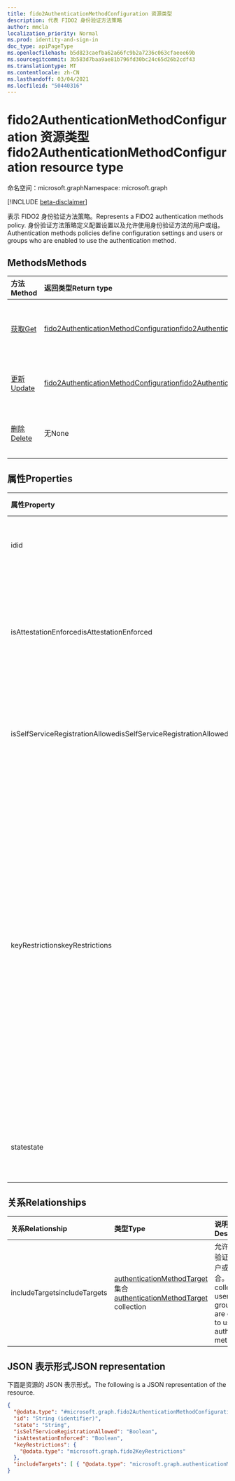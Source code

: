 ```yaml
---
title: fido2AuthenticationMethodConfiguration 资源类型
description: 代表 FIDO2 身份验证方法策略
author: mmcla
localization_priority: Normal
ms.prod: identity-and-sign-in
doc_type: apiPageType
ms.openlocfilehash: b5d823caefba62a66fc9b2a7236c063cfaeee69b
ms.sourcegitcommit: 3b583d7baa9ae81b796fd30bc24c65d26b2cdf43
ms.translationtype: MT
ms.contentlocale: zh-CN
ms.lasthandoff: 03/04/2021
ms.locfileid: "50440316"
---
```

# <a name="fido2authenticationmethodconfiguration-resource-type"></a><span data-ttu-id="64150-103">fido2AuthenticationMethodConfiguration 资源类型</span><span class="sxs-lookup"><span data-stu-id="64150-103">fido2AuthenticationMethodConfiguration resource type</span></span>

<span data-ttu-id="64150-104">命名空间：microsoft.graph</span><span class="sxs-lookup"><span data-stu-id="64150-104">Namespace: microsoft.graph</span></span>

[!INCLUDE [beta-disclaimer](../../includes/beta-disclaimer.md)]

<span data-ttu-id="64150-105">表示 FIDO2 身份验证方法策略。</span><span class="sxs-lookup"><span data-stu-id="64150-105">Represents a FIDO2 authentication methods policy.</span></span> <span data-ttu-id="64150-106">身份验证方法策略定义配置设置以及允许使用身份验证方法的用户或组。</span><span class="sxs-lookup"><span data-stu-id="64150-106">Authentication methods policies define configuration settings and users or groups who are enabled to use the authentication method.</span></span>


## <a name="methods"></a><span data-ttu-id="64150-107">Methods</span><span class="sxs-lookup"><span data-stu-id="64150-107">Methods</span></span>
|<span data-ttu-id="64150-108">方法</span><span class="sxs-lookup"><span data-stu-id="64150-108">Method</span></span>|<span data-ttu-id="64150-109">返回类型</span><span class="sxs-lookup"><span data-stu-id="64150-109">Return type</span></span>|<span data-ttu-id="64150-110">说明</span><span class="sxs-lookup"><span data-stu-id="64150-110">Description</span></span>|
|:---|:---|:---|
|[<span data-ttu-id="64150-111">获取</span><span class="sxs-lookup"><span data-stu-id="64150-111">Get</span></span>](../api/fido2authenticationmethodconfiguration-get.md)|[<span data-ttu-id="64150-112">fido2AuthenticationMethodConfiguration</span><span class="sxs-lookup"><span data-stu-id="64150-112">fido2AuthenticationMethodConfiguration</span></span>](../resources/fido2authenticationmethodconfiguration.md)|<span data-ttu-id="64150-113">读取 fido2AuthenticationMethodConfiguration 对象的属性和关系。</span><span class="sxs-lookup"><span data-stu-id="64150-113">Read the properties and relationships of a fido2AuthenticationMethodConfiguration object.</span></span>|
|[<span data-ttu-id="64150-114">更新</span><span class="sxs-lookup"><span data-stu-id="64150-114">Update</span></span>](../api/fido2authenticationmethodconfiguration-update.md)|[<span data-ttu-id="64150-115">fido2AuthenticationMethodConfiguration</span><span class="sxs-lookup"><span data-stu-id="64150-115">fido2AuthenticationMethodConfiguration</span></span>](../resources/fido2authenticationmethodconfiguration.md)|<span data-ttu-id="64150-116">更新 fido2AuthenticationMethodConfiguration 对象的属性。</span><span class="sxs-lookup"><span data-stu-id="64150-116">Update the properties of a fido2AuthenticationMethodConfiguration object.</span></span>|
|[<span data-ttu-id="64150-117">删除</span><span class="sxs-lookup"><span data-stu-id="64150-117">Delete</span></span>](../api/fido2authenticationmethodconfiguration-delete.md)|<span data-ttu-id="64150-118">无</span><span class="sxs-lookup"><span data-stu-id="64150-118">None</span></span>|<span data-ttu-id="64150-119">将 fido2AuthenticationMethodConfiguration 对象恢复为其默认配置。</span><span class="sxs-lookup"><span data-stu-id="64150-119">Reverts the fido2AuthenticationMethodConfiguration object to its default configuration.</span></span>|


## <a name="properties"></a><span data-ttu-id="64150-120">属性</span><span class="sxs-lookup"><span data-stu-id="64150-120">Properties</span></span>
|<span data-ttu-id="64150-121">属性</span><span class="sxs-lookup"><span data-stu-id="64150-121">Property</span></span>|<span data-ttu-id="64150-122">类型</span><span class="sxs-lookup"><span data-stu-id="64150-122">Type</span></span>|<span data-ttu-id="64150-123">说明</span><span class="sxs-lookup"><span data-stu-id="64150-123">Description</span></span>|
|:---|:---|:---|
|<span data-ttu-id="64150-124">id</span><span class="sxs-lookup"><span data-stu-id="64150-124">id</span></span>|<span data-ttu-id="64150-125">String</span><span class="sxs-lookup"><span data-stu-id="64150-125">String</span></span>|<span data-ttu-id="64150-126">身份验证方法策略标识符。</span><span class="sxs-lookup"><span data-stu-id="64150-126">The authentication method policy identifier.</span></span>|
|<span data-ttu-id="64150-127">isAttestationEnforced</span><span class="sxs-lookup"><span data-stu-id="64150-127">isAttestationEnforced</span></span>|<span data-ttu-id="64150-128">布尔</span><span class="sxs-lookup"><span data-stu-id="64150-128">Boolean</span></span>|<span data-ttu-id="64150-129">确定是否必须对 FIDO2 安全密钥注册强制执行证明。</span><span class="sxs-lookup"><span data-stu-id="64150-129">Determines whether attestation must be enforced for FIDO2 security key registration.</span></span>|
|<span data-ttu-id="64150-130">isSelfServiceRegistrationAllowed</span><span class="sxs-lookup"><span data-stu-id="64150-130">isSelfServiceRegistrationAllowed</span></span>|<span data-ttu-id="64150-131">布尔</span><span class="sxs-lookup"><span data-stu-id="64150-131">Boolean</span></span>|<span data-ttu-id="64150-132">确定用户能否注册新的 FIDO2 安全密钥。</span><span class="sxs-lookup"><span data-stu-id="64150-132">Determines if users can register new FIDO2 security keys.</span></span>|
|<span data-ttu-id="64150-133">keyRestrictions</span><span class="sxs-lookup"><span data-stu-id="64150-133">keyRestrictions</span></span>|[<span data-ttu-id="64150-134">fido2KeyRestrictions</span><span class="sxs-lookup"><span data-stu-id="64150-134">fido2KeyRestrictions</span></span>](../resources/fido2keyrestrictions.md)|<span data-ttu-id="64150-135">控制是否对 FIDO2 安全密钥强制执行密钥限制，允许或禁止验证器证明 GUID (AAGUID) 定义的某些密钥类型，AAGUID) 是指示类型 (的标识符，例如验证器的制作和型号) 。</span><span class="sxs-lookup"><span data-stu-id="64150-135">Controls whether key restrictions are enforced on FIDO2 security keys, either allowing or disallowing certain key types as defined by Authenticator Attestation GUID (AAGUID), an identifier that indicates the type (e.g. make and model) of the authenticator.</span></span>|
|<span data-ttu-id="64150-136">state</span><span class="sxs-lookup"><span data-stu-id="64150-136">state</span></span>|<span data-ttu-id="64150-137">authenticationMethodState</span><span class="sxs-lookup"><span data-stu-id="64150-137">authenticationMethodState</span></span>|<span data-ttu-id="64150-138">可取值为：`enabled`、`disabled`。</span><span class="sxs-lookup"><span data-stu-id="64150-138">Possible values are: `enabled`, `disabled`.</span></span>|

## <a name="relationships"></a><span data-ttu-id="64150-139">关系</span><span class="sxs-lookup"><span data-stu-id="64150-139">Relationships</span></span>
|<span data-ttu-id="64150-140">关系</span><span class="sxs-lookup"><span data-stu-id="64150-140">Relationship</span></span>|<span data-ttu-id="64150-141">类型</span><span class="sxs-lookup"><span data-stu-id="64150-141">Type</span></span>|<span data-ttu-id="64150-142">说明</span><span class="sxs-lookup"><span data-stu-id="64150-142">Description</span></span>|
|:---|:---|:---|
|<span data-ttu-id="64150-143">includeTargets</span><span class="sxs-lookup"><span data-stu-id="64150-143">includeTargets</span></span>|<span data-ttu-id="64150-144">[authenticationMethodTarget](../resources/authenticationmethodtarget.md) 集合</span><span class="sxs-lookup"><span data-stu-id="64150-144">[authenticationMethodTarget](../resources/authenticationmethodtarget.md) collection</span></span>|<span data-ttu-id="64150-145">允许使用身份验证方法的用户或组的集合。</span><span class="sxs-lookup"><span data-stu-id="64150-145">A collection of users or groups who are enabled to use the authentication method.</span></span>|

## <a name="json-representation"></a><span data-ttu-id="64150-146">JSON 表示形式</span><span class="sxs-lookup"><span data-stu-id="64150-146">JSON representation</span></span>
<span data-ttu-id="64150-147">下面是资源的 JSON 表示形式。</span><span class="sxs-lookup"><span data-stu-id="64150-147">The following is a JSON representation of the resource.</span></span>
<!-- {
  "blockType": "resource",
  "keyProperty": "id",
  "@odata.type": "microsoft.graph.fido2AuthenticationMethodConfiguration",
  "baseType": "microsoft.graph.authenticationMethodConfiguration",
  "openType": false
}
-->
``` json
{
  "@odata.type": "#microsoft.graph.fido2AuthenticationMethodConfiguration",
  "id": "String (identifier)",
  "state": "String",
  "isSelfServiceRegistrationAllowed": "Boolean",
  "isAttestationEnforced": "Boolean",
  "keyRestrictions": {
    "@odata.type": "microsoft.graph.fido2KeyRestrictions"
  },
  "includeTargets": [ { "@odata.type": "microsoft.graph.authenticationMethodTarget" } ]
}
```
